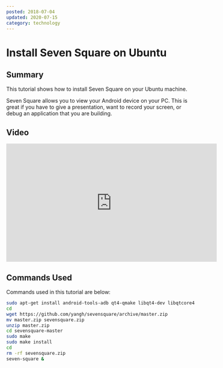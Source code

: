 ```yaml
---
posted: 2018-07-04
updated: 2020-07-15
category: technology
---
```


# Install Seven Square on Ubuntu

## Summary
 
This tutorial shows how to install Seven Square on your Ubuntu machine.  
 
Seven Square allows you to view your Android device on your PC. This is great if you have to give a presentation, want to record your screen, or debug an application that you are building.
 
## Video 

<iframe width="560" height="315" src="https://www.youtube.com/embed/ZBOsf0uXx74" frameborder="0" allow="autoplay; encrypted-media" allowfullscreen></iframe>

## Commands Used

Commands used in this tutorial are below:
```bash
sudo apt-get install android-tools-adb qt4-qmake libqt4-dev libqtcore4 libqtgui4
cd 
wget https://github.com/yangh/sevensquare/archive/master.zip
mv master.zip sevensquare.zip
unzip master.zip
cd sevensquare-master
sudo make
sudo make install
cd
rm -rf sevensquare.zip
seven-square &
```


